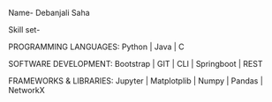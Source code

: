 Name- Debanjali Saha


Skill set-

PROGRAMMING LANGUAGES: Python | Java | C

SOFTWARE DEVELOPMENT: Bootstrap | GIT | CLI | Springboot | REST

FRAMEWORKS & LIBRARIES: Jupyter | Matplotplib | Numpy | Pandas | NetworkX
